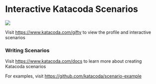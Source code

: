 # Interactive Katacoda Scenarios

[![](http://shields.katacoda.com/katacoda/gifty/count.svg)](https://www.katacoda.com/gifty "Get your profile on Katacoda.com")

Visit https://www.katacoda.com/gifty to view the profile and interactive scenarios

### Writing Scenarios
Visit https://www.katacoda.com/docs to learn more about creating Katacoda scenarios

For examples, visit https://github.com/katacoda/scenario-example

